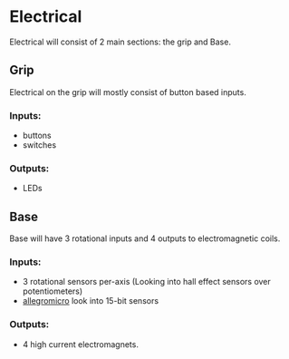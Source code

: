 # Electrical
Electrical will consist of 2 main sections: the grip and Base. 


## Grip
Electrical on the grip will mostly consist of button based inputs.

### Inputs:
- buttons
- switches

### Outputs:
- LEDs


## Base
Base will have 3 rotational inputs and 4 outputs to electromagnetic coils. 

### Inputs:
- 3 rotational sensors per-axis (Looking into hall effect sensors over potentiometers)
- [allegromicro](https://www.allegromicro.com/en/products/sense/linear-and-angular-position/angular-position-sensor-ics) look into 15-bit sensors

### Outputs:
- 4 high current electromagnets.






